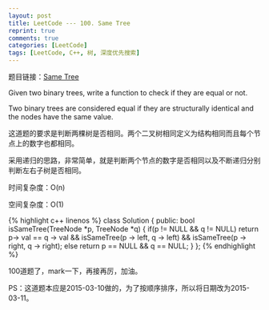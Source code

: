 ```yaml
---
layout: post
title: LeetCode --- 100. Same Tree
reprint: true
comments: true
categories: [LeetCode]
tags: [LeetCode, C++, 树, 深度优先搜索]
---
```



题目链接：[Same Tree](https://oj.leetcode.com/problems/same-tree/ ) 

Given two binary trees, write a function to check if they are equal or not. 

Two binary trees are considered equal if they are structurally identical and the nodes have the same value. 

这道题的要求是判断两棵树是否相同。两个二叉树相同定义为结构相同而且每个节点上的数字也都相同。

采用递归的思路，非常简单，就是判断两个节点的数字是否相同以及不断递归分别判断左右子树是否相同。

时间复杂度：O(n)

空间复杂度：O(1)

{% highlight c++ linenos %}
class Solution {
public:
    bool isSameTree(TreeNode *p, TreeNode *q)
    {
        if(p != NULL && q != NULL)
            return p-> val == q -> val 
                && isSameTree(p -> left, q -> left) 
                && isSameTree(p -> right, q -> right);
        else
            return p == NULL && q == NULL;
    }
};
{% endhighlight %}

100道题了，mark一下，再接再厉，加油。

PS：这道题本应是2015-03-10做的，为了按顺序排序，所以将日期改为2015-03-11。
